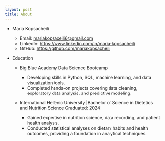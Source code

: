 ```yaml
---
layout: post
title: About
---
```


- Maria Kopsacheili 
  - Email: mariakopsaxeili6@gmail.com
  - LinkedIn: https://www.linkedin.com/in/maria-kopsacheili
  - GitHub: https://github.com/mariakopsacheili
 
- Education
  - Big Blue Academy Data Science Bootcamp
    - Developing skills in Python, SQL, machine learning, and data visualization tools.
    - Completed hands-on projects covering data cleaning, exploratory data analysis, and predictive modeling.
      
  - International Hellenic University |Bachelor of Science in Dietetics and Nutrition Science
  Graduated: 2024
    - Gained expertise in nutrition science, data recording, and patient health analysis.
    - Conducted statistical analyses on dietary habits and health outcomes, providing a foundation in analytical techniques.
